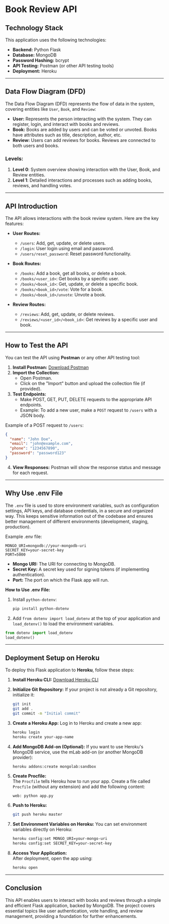 
# Book Review API

## Technology Stack
This application uses the following technologies:

- **Backend:** Python Flask
- **Database:** MongoDB
- **Password Hashing:** bcrypt
- **API Testing:** Postman (or other API testing tools)
- **Deployment:** Heroku

---

## Data Flow Diagram (DFD)

The Data Flow Diagram (DFD) represents the flow of data in the system, covering entities like `User`, `Book`, and `Review`:

- **User:** Represents the person interacting with the system. They can register, login, and interact with books and reviews.
- **Book:** Books are added by users and can be voted or unvoted. Books have attributes such as title, description, author, etc.
- **Review:** Users can add reviews for books. Reviews are connected to both users and books.

### Levels:
1. **Level 0**: System overview showing interaction with the User, Book, and Review entities.
2. **Level 1**: Detailed interactions and processes such as adding books, reviews, and handling votes.

---

## API Introduction

The API allows interactions with the book review system. Here are the key features:

- **User Routes:**
  - `/users`: Add, get, update, or delete users.
  - `/login`: User login using email and password.
  - `/users/reset_password`: Reset password functionality.
  
- **Book Routes:**
  - `/books`: Add a book, get all books, or delete a book.
  - `/books/<user_id>`: Get books by a specific user.
  - `/books/<book_id>`: Get, update, or delete a specific book.
  - `/books/<book_id>/vote`: Vote for a book.
  - `/books/<book_id>/unvote`: Unvote a book.

- **Review Routes:**
  - `/reviews`: Add, get, update, or delete reviews.
  - `/reviews/<user_id>/<book_id>`: Get reviews by a specific user and book.

---

## How to Test the API

You can test the API using **Postman** or any other API testing tool:

1. **Install Postman:** [Download Postman](https://www.postman.com/downloads/)
2. **Import the Collection:** 
   - Open Postman.
   - Click on the "Import" button and upload the collection file (if provided).
3. **Test Endpoints:** 
   - Make POST, GET, PUT, DELETE requests to the appropriate API endpoints.
   - Example: To add a new user, make a `POST` request to `/users` with a JSON body.

Example of a POST request to `/users`:

```json
{
  "name": "John Doe",
  "email": "john@example.com",
  "phone": "1234567890",
  "password": "password123"
}
```

4. **View Responses:** Postman will show the response status and message for each request.

---

## Why Use .env File

The `.env` file is used to store environment variables, such as configuration settings, API keys, and database credentials, in a secure and organized way. This keeps sensitive information out of the codebase and ensures better management of different environments (development, staging, production).

 Example .env file:

```
MONGO_URI=mongodb://your-mongodb-uri
SECRET_KEY=your-secret-key
PORT=5000
```

- **Mongo URI:** The URI for connecting to MongoDB.
- **Secret Key:** A secret key used for signing tokens (if implementing authentication).
- **Port:** The port on which the Flask app will run.

**How to Use .env File:**
1. Install `python-dotenv`:
   ```bash
   pip install python-dotenv
   ```
2. Add `from dotenv import load_dotenv` at the top of your application and `load_dotenv()` to load the environment variables.

```python
from dotenv import load_dotenv
load_dotenv()
```

---

## Deployment Setup on Heroku

To deploy this Flask application to **Heroku**, follow these steps:

1. **Install Heroku CLI:** [Download Heroku CLI](https://devcenter.heroku.com/articles/heroku-cli)
2. **Initialize Git Repository:**
   If your project is not already a Git repository, initialize it:

   ```bash
   git init
   git add .
   git commit -m "Initial commit"
   ```

3. **Create a Heroku App:**
   Log in to Heroku and create a new app:

   ```bash
   heroku login
   heroku create your-app-name
   ```

4. **Add MongoDB Add-on (Optional):**
   If you want to use Heroku's MongoDB service, use the mLab add-on (or another MongoDB provider):

   ```bash
   heroku addons:create mongolab:sandbox
   ```

5. **Create Procfile:**  
   The `Procfile` tells Heroku how to run your app. Create a file called `Procfile` (without any extension) and add the following content:

   ```
   web: python app.py
   ```

6. **Push to Heroku:**

   ```bash
   git push heroku master
   ```

7. **Set Environment Variables on Heroku:**
   You can set environment variables directly on Heroku:

   ```bash
   heroku config:set MONGO_URI=your-mongo-uri
   heroku config:set SECRET_KEY=your-secret-key
   ```

8. **Access Your Application:**  
   After deployment, open the app using:

   ```bash
   heroku open
   ```

---

## Conclusion

This API enables users to interact with books and reviews through a simple and efficient Flask application, backed by MongoDB. The project covers essential topics like user authentication, vote handling, and review management, providing a foundation for further enhancements.
